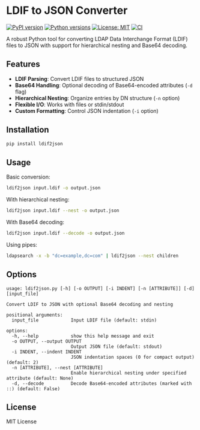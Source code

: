 # LDIF to JSON Converter

[![PyPI version](https://badge.fury.io/py/ldif2json.svg)](https://pypi.org/project/ldif2json/)
[![Python versions](https://img.shields.io/pypi/pyversions/ldif2json.svg)](https://pypi.org/project/ldif2json/)
[![License: MIT](https://img.shields.io/badge/License-MIT-yellow.svg)](https://opensource.org/licenses/MIT)
[![CI](https://github.com/jairsinho/ldif2json/actions/workflows/python-package.yml/badge.svg)](https://github.com/jairsinho/ldif2json/actions)

A robust Python tool for converting LDAP Data Interchange Format (LDIF) files to JSON with support for hierarchical nesting and Base64 decoding.

## Features

- **LDIF Parsing**: Convert LDIF files to structured JSON
- **Base64 Handling**: Optional decoding of Base64-encoded attributes (`-d` flag)
- **Hierarchical Nesting**: Organize entries by DN structure (`-n` option)
- **Flexible I/O**: Works with files or stdin/stdout
- **Custom Formatting**: Control JSON indentation (`-i` option)

## Installation

```bash
pip install ldif2json
```

## Usage

Basic conversion:
```bash
ldif2json input.ldif -o output.json
```

With hierarchical nesting:
```bash
ldif2json input.ldif --nest -o output.json
```

With Base64 decoding:
```bash
ldif2json input.ldif --decode -o output.json
```

Using pipes:
```bash
ldapsearch -x -b "dc=example,dc=com" | ldif2json --nest children
```

## Options

```
usage: ldif2json.py [-h] [-o OUTPUT] [-i INDENT] [-n [ATTRIBUTE]] [-d] [input_file]

Convert LDIF to JSON with optional Base64 decoding and nesting

positional arguments:
  input_file            Input LDIF file (default: stdin)

options:
  -h, --help            show this help message and exit
  -o OUTPUT, --output OUTPUT
                        Output JSON file (default: stdout)
  -i INDENT, --indent INDENT
                        JSON indentation spaces (0 for compact output) (default: 2)
  -n [ATTRIBUTE], --nest [ATTRIBUTE]
                        Enable hierarchical nesting under specified attribute (default: None)
  -d, --decode          Decode Base64-encoded attributes (marked with ::) (default: False)

```

## License

MIT License

